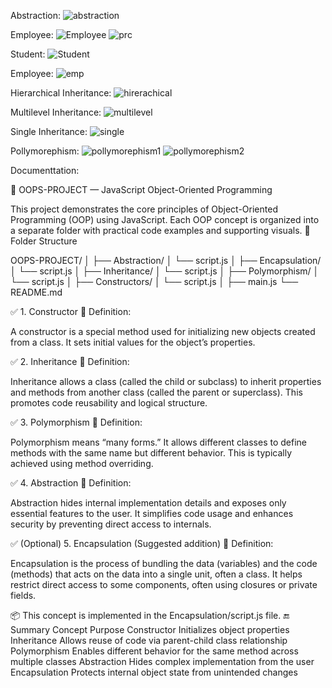 Abstraction:
![abstraction](https://github.com/user-attachments/assets/8a00ec0d-5263-4877-bf85-ae9e27bc15ef)

Employee:
![Employee](https://github.com/user-attachments/assets/4afa2506-c775-4b95-8708-dd7e0245d8b2)
![prc](https://github.com/user-attachments/assets/f8d4ee62-ebb0-4a42-9a82-65919bfaa027)

Student:
![Student](https://github.com/user-attachments/assets/1c465613-58b8-4c71-b3d0-1943733bbcf3)

Employee:
![emp](https://github.com/user-attachments/assets/732e6ea6-6654-43d3-90a8-897d19277798)

Hierarchical Inheritance:
![hirerachical](https://github.com/user-attachments/assets/f61dff76-5157-4829-b921-14151890995c)

Multilevel Inheritance:
![multilevel](https://github.com/user-attachments/assets/363518c1-a1e9-4592-9ab5-fb48fee25230)

Single Inheritance:
![single](https://github.com/user-attachments/assets/e388eb53-11b2-49b3-95c2-49069628d2f3)

Pollymorephism:
![pollymorephism1](https://github.com/user-attachments/assets/c7e086e2-f125-4bcf-b4da-0a0b91a0f69c)
![pollymorephism2](https://github.com/user-attachments/assets/85a4918d-b49b-49b4-b7b3-7252f0ccd868)


Documenttation:


📘 OOPS-PROJECT — JavaScript Object-Oriented Programming

This project demonstrates the core principles of Object-Oriented Programming (OOP) using JavaScript. Each OOP concept is organized into a separate folder with practical code examples and supporting visuals.
📁 Folder Structure

OOPS-PROJECT/
│
├── Abstraction/
│   └── script.js
│
├── Encapsulation/
│   └── script.js
│
├── Inheritance/
│   └── script.js
│
├── Polymorphism/
│   └── script.js
│
├── Constructors/
│   └── script.js
│
├── main.js
└── README.md

✅ 1. Constructor
🔹 Definition:

A constructor is a special method used for initializing new objects created from a class. It sets initial values for the object’s properties.

✅ 2. Inheritance
🔹 Definition:

Inheritance allows a class (called the child or subclass) to inherit properties and methods from another class (called the parent or superclass). This promotes code reusability and logical structure.

✅ 3. Polymorphism
🔹 Definition:

Polymorphism means “many forms.” It allows different classes to define methods with the same name but different behavior. This is typically achieved using method overriding.

✅ 4. Abstraction
🔹 Definition:

Abstraction hides internal implementation details and exposes only essential features to the user. It simplifies code usage and enhances security by preventing direct access to internals.

✅ (Optional) 5. Encapsulation (Suggested addition)
🔹 Definition:

Encapsulation is the process of bundling the data (variables) and the code (methods) that acts on the data into a single unit, often a class. It helps restrict direct access to some components, often using closures or private fields.

📦 This concept is implemented in the Encapsulation/script.js file.
🔚 Summary
Concept	Purpose
Constructor	Initializes object properties
Inheritance	Allows reuse of code via parent-child class relationship
Polymorphism	Enables different behavior for the same method across multiple classes
Abstraction	Hides complex implementation from the user
Encapsulation	Protects internal object state from unintended changes
